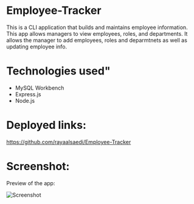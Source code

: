 # Employee-Tracker
This is a CLI application that builds and maintains employee information. This app allows managers to view employees, roles, and departments. It allows the manager to add employees, roles and deparmtnets as well as updating employee info. 

# Technologies used"
- MySQL Workbench
- Express.js
- Node.js

# Deployed links:

https://github.com/rayaalsaedi/Employee-Tracker

# Screenshot:
Preview of the app:

![Screenshot](assets/demo.gif)